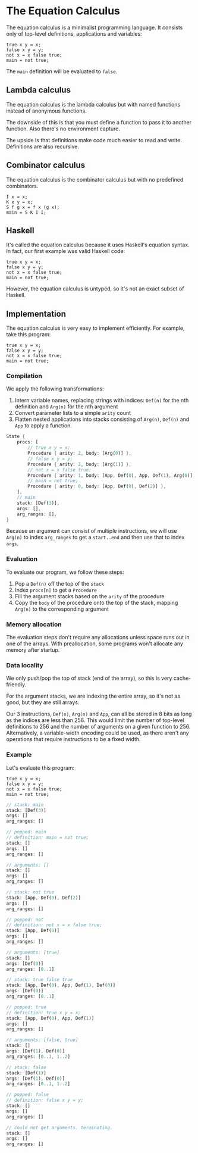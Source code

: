 # The Equation Calculus

The equation calculus is a minimalist programming language. It consists only of top-level definitions, applications and variables:

```
true x y = x;
false x y = y;
not x = x false true;
main = not true;
```

The `main` definition will be evaluated to `false`.

## Lambda calculus

The equation calculus is the lambda calculus but with named functions instead of anonymous functions.

The downside of this is that you must define a function to pass it to another function. Also there's no environment capture.

The upside is that definitions make code much easier to read and write. Definitions are also recursive.

## Combinator calculus

The equation calculus is the combinator calculus but with no predefined combinators.

```
I x = x;
K x y = x;
S f g x = f x (g x);
main = S K I I;
```

## Haskell

It's called the equation calculus because it uses Haskell's equation syntax. In fact, our first example was valid Haskell code:

```
true x y = x;
false x y = y;
not x = x false true;
main = not true;
```

However, the equation calculus is untyped, so it's not an exact subset of Haskell.

## Implementation

The equation calculus is very easy to implement efficiently. For example, take this program:

```
true x y = x;
false x y = y;
not x = x false true;
main = not true;
```

### Compilation

We apply the following transformations:

1. Intern variable names, replacing strings with indices: `Def(n)` for the nth definition and `Arg(n)` for the nth argument
2. Convert parameter lists to a simple `arity` count
3. Flatten nested applications into stacks consisting of `Arg(n)`, `Def(n)` and `App` to apply a function.

```rust
State {
    procs: [
        // true x y = x;
        Procedure { arity: 2, body: [Arg(0)] },
        // false x y = y;
        Procedure { arity: 2, body: [Arg(1)] },
        // not x = x false true;
        Procedure { arity: 1, body: [App, Def(0), App, Def(1), Arg(0)] },
        // main = not true;
        Procedure { arity: 0, body: [App, Def(0), Def(2)] },
    ],
    // main
    stack: [Def(3)],
    args: [],
    arg_ranges: [],
}
```

Because an argument can consist of multiple instructions, we will use `Arg(n)` to index `arg_ranges` to get a `start..end` and then use that to index `args`.

### Evaluation

To evaluate our program, we follow these steps:

1. Pop a `Def(n)` off the top of the `stack`
2. Index `procs[n]` to get a `Procedure`
3. Fill the argument stacks based on the `arity` of the procedure
4. Copy the `body` of the procedure onto the top of the stack, mapping `Arg(n)` to the corresponding argument

### Memory allocation

The evaluation steps don't require any allocations unless space runs out in one of the arrays. With preallocation, some programs won't allocate any memory after startup.

### Data locality

We only push/pop the top of stack (end of the array), so this is very cache-friendly.

For the argument stacks, we are indexing the entire array, so it's not as good, but they are still arrays.

Our 3 instructions, `Def(n)`, `Arg(n)` and `App`, can all be stored in 8 bits as long as the indices are less than 256. This would limit the number of top-level definitions to 256 and the number of arguments on a given function to 256. Alternatively, a variable-width encoding could be used, as there aren't any operations that require instructions to be a fixed width.

### Example

Let's evaluate this program:

```
true x y = x;
false x y = y;
not x = x false true;
main = not true;
```

```rust
// stack: main
stack: [Def(3)]
args: []
arg_ranges: []

// popped: main
// definition: main = not true;
stack: []
args: []
arg_ranges: []

// arguments: []
stack: []
args: []
arg_ranges: []

// stack: not true
stack: [App, Def(0), Def(2)]
args: []
arg_ranges: []

// popped: not
// definition: not x = x false true;
stack: [App, Def(0)]
args: []
arg_ranges: []

// arguments: [true]
stack: []
args: [Def(0)]
arg_ranges: [0..1]

// stack: true false true
stack: [App, Def(0), App, Def(1), Def(0)]
args: [Def(0)]
arg_ranges: [0..1]

// popped: true
// definition: true x y = x;
stack: [App, Def(0), App, Def(1)]
args: []
arg_ranges: []

// arguments: [false, true]
stack: []
args: [Def(1), Def(0)]
arg_ranges: [0..1, 1..2]

// stack: false
stack: [Def(1)]
args: [Def(1), Def(0)]
arg_ranges: [0..1, 1..2]

// popped: false
// definition: false x y = y;
stack: []
args: []
arg_ranges: []

// could not get arguments. terminating.
stack: []
args: []
arg_ranges: []
```
